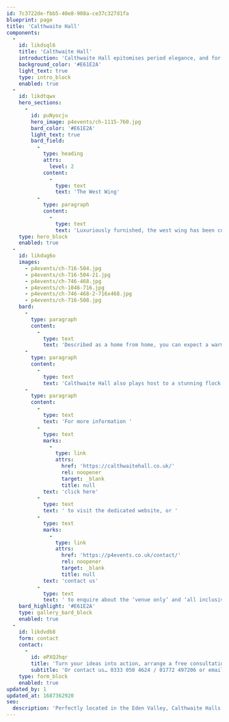 ```yaml
---
id: 7c3722de-fbb5-40e8-908a-ce37c327d1fa
blueprint: page
title: 'Calthwaite Hall'
components:
  -
    id: likdsql6
    title: 'Calthwaite Hall'
    introduction: 'Calthwaite Hall epitomises period elegance, and for the very first time is exclusively available for marquee events and weddings within its grounds. Situated in the picturesque Ullswater area, just minutes from the M6 junction 41, this grade II listed building makes the perfect backdrop for your next marquee event – and we have accommodation on-site too!'
    background_color: '#E61E2A'
    light_text: true
    type: intro_block
    enabled: true
  -
    id: likdtqwx
    hero_sections:
      -
        id: puNyocju
        hero_image: p4events/ch-1115-760.jpg
        bard_color: '#E61E2A'
        light_text: true
        bard_field:
          -
            type: heading
            attrs:
              level: 2
            content:
              -
                type: text
                text: 'The West Wing'
          -
            type: paragraph
            content:
              -
                type: text
                text: 'Luxuriously furnished, the west wing has been converted in to private, self-catering accommodation. With spacious rooms that retain all of the character of the period (1837), including original fireplaces and beautiful décor, with all bedrooms overlooking the breath-taking grounds.'
    type: hero_block
    enabled: true
  -
    id: likdug6o
    images:
      - p4events/ch-716-504.jpg
      - p4events/ch-716-504-21.jpg
      - p4events/ch-746-468.jpg
      - p4events/ch-1046-716.jpg
      - p4events/ch-746-468-2-716x468.jpg
      - p4events/ch-716-508.jpg
    bard:
      -
        type: paragraph
        content:
          -
            type: text
            text: 'Described as a home from home, you can expect a warm welcome at Calthwaite Hall whilst enjoying both the enormous suites and exquisite grounds. This is what sets Calthwaite Hall apart from other exclusive use venues in the lakes, along with having permanent 3-phase power, external lighting of the grounds and 24-hour CCTV security.'
      -
        type: paragraph
        content:
          -
            type: text
            text: 'Calthwaite Hall also plays host to a stunning flock of ducks, peacocks and swans, the perfect companions for you or your guests stroll around the grounds on a beautiful summers evening.'
      -
        type: paragraph
        content:
          -
            type: text
            text: 'For more information '
          -
            type: text
            marks:
              -
                type: link
                attrs:
                  href: 'https://calthwaitehall.co.uk/'
                  rel: noopener
                  target: _blank
                  title: null
            text: 'click here'
          -
            type: text
            text: ' to visit the dedicated website, or '
          -
            type: text
            marks:
              -
                type: link
                attrs:
                  href: 'https://p4events.co.uk/contact/'
                  rel: noopener
                  target: _blank
                  title: null
            text: 'contact us'
          -
            type: text
            text: ' to enquire about the ‘venue only’ and ‘all inclusive’ packages.'
    bard_highlight: '#E61E2A'
    type: gallery_bard_block
    enabled: true
  -
    id: likdvdb8
    form: contact
    contact:
      -
        id: ePXQJhqr
        title: 'Turn your ideas into action, arrange a free consultation'
        subtitle: 'Or contact us… 0333 050 4624 / 01772 497206 or email us: info@p4events.co.uk'
    type: form_block
    enabled: true
updated_by: 1
updated_at: 1687362920
seo:
  description: 'Perfectly located in the Eden Valley, Calthwaite Halls exquisite grounds are the perfect location to play host to your next marquee event or wedding.'
---
```

